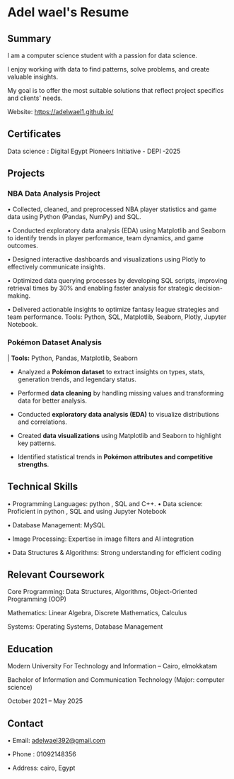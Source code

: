 # Adel wael's Resume



## Summary



I am a computer science student with a passion for data science. 

I enjoy working with data to find patterns, solve problems, and create valuable insights.

My goal is to offer the most suitable solutions that reflect project specifics and clients' needs.

Website: https://adelwael1.github.io/



## Certificates
Data science : Digital Egypt Pioneers Initiative - DEPI -2025

## Projects



### NBA Data Analysis Project 

• Collected, cleaned, and preprocessed NBA player statistics and game data using Python (Pandas, NumPy) and SQL. 

• Conducted exploratory data analysis (EDA) using Matplotlib and Seaborn to identify trends in player performance, team dynamics, and game outcomes. 

• Designed interactive dashboards and visualizations using Plotly to effectively communicate insights.

• Optimized data querying processes by developing SQL scripts, improving retrieval times by 30% and enabling faster analysis for strategic decision-making. 

• Delivered actionable insights to optimize fantasy league strategies and team performance. Tools: Python, SQL, Matplotlib, Seaborn, Plotly, Jupyter Notebook.

### Pokémon Dataset Analysis
  | **Tools:** Python, Pandas, Matplotlib, Seaborn  

- Analyzed a **Pokémon dataset** to extract insights on types, stats, generation trends, and legendary status.
  
- Performed **data cleaning** by handling missing values and transforming data for better analysis.
  
- Conducted **exploratory data analysis (EDA)** to visualize distributions and correlations.
  
- Created **data visualizations** using Matplotlib and Seaborn to highlight key patterns.
  
- Identified statistical trends in **Pokémon attributes and competitive strengths**.

   




## Technical Skills



• Programming Languages: python , SQL and C++. • Data science: Proficient in python , SQL and using Jupyter Notebook

• Database Management: MySQL

• Image Processing: Expertise in image filters and AI integration

• Data Structures & Algorithms: Strong understanding for efficient coding




## Relevant Coursework




Core Programming: Data Structures, Algorithms, Object-Oriented Programming (OOP)

Mathematics: Linear Algebra, Discrete Mathematics, Calculus

Systems: Operating Systems, Database Management



## Education




Modern University For Technology and Information – Cairo, elmokkatam

Bachelor of Information and Communication Technology (Major: computer science)

October 2021 – May 2025

## Contact   
• Email: adelwael392@gmail.com   

• Phone : 01092148356   

• Address: cairo, Egypt  
